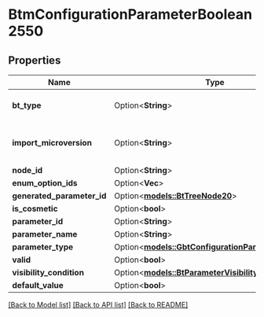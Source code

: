 # BtmConfigurationParameterBoolean2550

## Properties

Name | Type | Description | Notes
------------ | ------------- | ------------- | -------------
**bt_type** | Option<**String**> | Type of JSON object. | [optional]
**import_microversion** | Option<**String**> | Microversion that resulted from the import. | [optional]
**node_id** | Option<**String**> |  | [optional]
**enum_option_ids** | Option<**Vec<String>**> |  | [optional]
**generated_parameter_id** | Option<[**models::BtTreeNode20**](BTTreeNode-20.md)> |  | [optional]
**is_cosmetic** | Option<**bool**> |  | [optional]
**parameter_id** | Option<**String**> |  | [optional]
**parameter_name** | Option<**String**> |  | [optional]
**parameter_type** | Option<[**models::GbtConfigurationParameterType**](GBTConfigurationParameterType.md)> |  | [optional]
**valid** | Option<**bool**> |  | [optional]
**visibility_condition** | Option<[**models::BtParameterVisibilityCondition177**](BTParameterVisibilityCondition-177.md)> |  | [optional]
**default_value** | Option<**bool**> |  | [optional]

[[Back to Model list]](../README.md#documentation-for-models) [[Back to API list]](../README.md#documentation-for-api-endpoints) [[Back to README]](../README.md)


